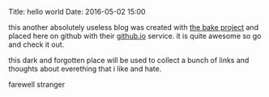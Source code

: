 Title: hello world
Date: 2016-05-02 15:00

this another absolutely useless blog was created with 
[the bake project](https://github.com/felipetavares/bake)
 and placed here on github with their [github.io][io] service.
 it is quite awesome so go and check it out.

this dark and forgotten place will be used to collect a bunch of
 links and thoughts about everething that i like and hate.

farewell stranger

 [io]: https://pages.github.com/
